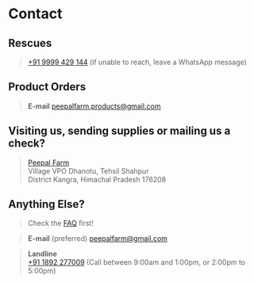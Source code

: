 <!--
Title: Contact us
Scripts: 
- /javascripts/fb.js

Javascript: fbq('track', 'ViewContent');
-->

Contact
==========

Rescues
--------
	
> [+91 9999 429 144](tel:0919999429144) (if unable to reach, leave a WhatsApp message)

Product Orders
----------

> **E-mail** 
> [peepalfarm.products@gmail.com](mailto:peepalfarm.products@gmail.com)

Visiting us, sending supplies or mailing us a check?
----------

> [Peepal Farm](/?p=directions)  
> Village VPO Dhanotu, Tehsil Shahpur  
> District Kangra, Himachal Pradesh 176208


Anything Else? 
----------
> Check the [FAQ](/?p=faq) first!

> **E-mail** (preferred)
> [peepalfarm@gmail.com](mailto:peepalfarm@gmail.com)

> **Landline**  
> [+91 1892 277009](tel:0911892277009) (Call between 9:00am and 1:00pm, or 2:00pm to 5:00pm)


	
<!-- 

Usual topics
--------
**New Delhi Rescues**

> [+91 9818 566 732](tel:0919818566732)

**Himachal**  

> * [Volunteering](/?p=volunteer)

**New Delhi**

> * [Stray dog sterilization](/?p=abc)

**Facebook**

> <div class="fb-page" data-href="https://www.facebook.com/peepalfarm/" data-tabs="messages" data-width="400" data-height="400" data-small-header="true" data-adapt-container-width="true" data-hide-cover="true" data-show-facepile="true"><div class="fb-xfbml-parse-ignore"><blockquote cite="https://www.facebook.com/peepalfarm/"><a href="https://www.facebook.com/peepalfarm/">Peepal Farm</a></blockquote></div></div>



- /javascripts/twitter.js
- 
**Twitter**

> <a class="twitter-timeline" data-dnt="true" href="https://twitter.com/PeepalFarm" data-widget-id="687524108473520128">Tweets by @PeepalFarm</a>


- //static.medium.com/embed.js

**Medium**

> <a class="m-profile" href="https://medium.com/@peepalfarm">Peepal Farm</a>
-->

